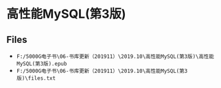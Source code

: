 # 高性能MySQL(第3版)

## Files

- `F:/5000G电子书\06-书库更新（201911）\2019.10\高性能MySQL(第3版)\高性能MySQL(第3版).epub`
- `F:/5000G电子书\06-书库更新（201911）\2019.10\高性能MySQL(第3版)\files.txt`
